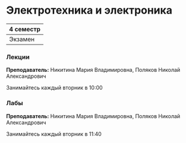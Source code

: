 # Электротехника и электроника

|4 семестр|
|---|
|Экзамен|

### Лекции

**Преподаватель:** Никитина Мария Владимировна, Поляков Николай Александрович

Занимайтесь каждый вторник в 10:00


### Лабы

**Преподаватель:** Никитина Мария Владимировна, Поляков Николай Александрович

Занимайтесь каждый вторник в 11:40
